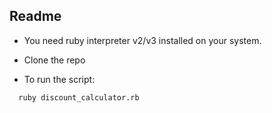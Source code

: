 ## Readme

- You need ruby interpreter v2/v3 installed on your system.

- Clone the repo

- To run the script:
```bash
  ruby discount_calculator.rb
```